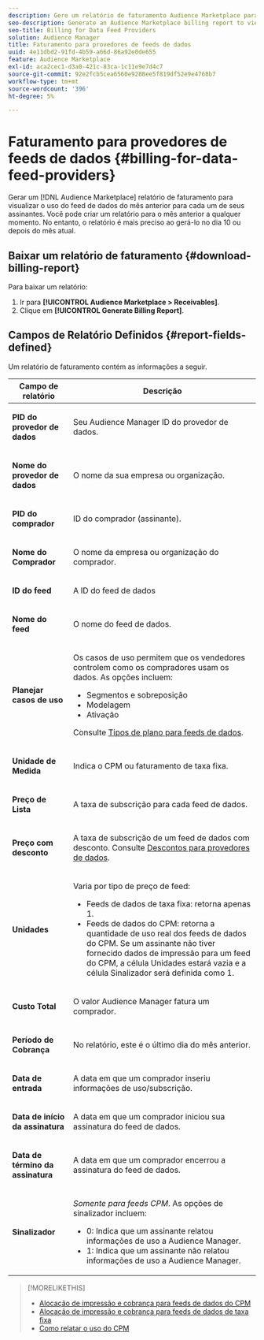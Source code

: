 ```yaml
---
description: Gere um relatório de faturamento Audience Marketplace para exibir o uso do feed de dados do mês anterior para cada um dos assinantes. Você pode criar um relatório para o mês anterior a qualquer momento. No entanto, o relatório é mais preciso ao gerá-lo no dia 10 ou depois do mês atual.
seo-description: Generate an Audience Marketplace billing report to view data feed usage for the previous month for each of your subscribers. You can create a report for the previous month at any time. However, the report is more accurate when you generate it on or after the 10th day of the current month.
seo-title: Billing for Data Feed Providers
solution: Audience Manager
title: Faturamento para provedores de feeds de dados
uuid: 4e11dbd2-91fd-4b59-a66d-86a92e0de655
feature: Audience Marketplace
exl-id: aca2cec1-d3a0-421c-83ca-1c11e9e7d4c7
source-git-commit: 92e2fcb5cea6560e9288ee5f819df52e9e4768b7
workflow-type: tm+mt
source-wordcount: '396'
ht-degree: 5%

---
```


# Faturamento para provedores de feeds de dados {#billing-for-data-feed-providers}

Gerar um [!DNL Audience Marketplace] relatório de faturamento para visualizar o uso do feed de dados do mês anterior para cada um de seus assinantes. Você pode criar um relatório para o mês anterior a qualquer momento. No entanto, o relatório é mais preciso ao gerá-lo no dia 10 ou depois do mês atual.

## Baixar um relatório de faturamento {#download-billing-report}

Para baixar um relatório:

1. Ir para **[!UICONTROL Audience Marketplace > Receivables]**.
1. Clique em **[!UICONTROL Generate Billing Report]**.

## Campos de Relatório Definidos {#report-fields-defined}

Um relatório de faturamento contém as informações a seguir.

<table id="table_B433D5059F6446068683E425B1D87520"> 
 <thead> 
  <tr> 
   <th colname="col1" class="entry"> Campo de relatório </th> 
   <th colname="col2" class="entry"> Descrição </th> 
  </tr> 
 </thead>
 <tbody> 
  <tr> 
   <td colname="col1"> <p><b><span class="uicontrol"> PID do provedor de dados</span></b> </p> </td> 
   <td colname="col2"> <p>Seu <span class="keyword"> Audience Manager</span> ID do provedor de dados. </p> </td> 
  </tr> 
  <tr> 
   <td colname="col1"> <p><b><span class="uicontrol"> Nome do provedor de dados</span></b> </p> </td> 
   <td colname="col2"> <p>O nome da sua empresa ou organização. </p> </td> 
  </tr> 
  <tr> 
   <td colname="col1"> <p><b><span class="uicontrol"> PID do comprador</span></b> </p> </td> 
   <td colname="col2"> <p>ID do comprador (assinante). </p> </td> 
  </tr> 
  <tr> 
   <td colname="col1"> <p><b><span class="uicontrol"> Nome do Comprador</span></b> </p> </td> 
   <td colname="col2"> <p>O nome da empresa ou organização do comprador. </p> </td> 
  </tr> 
  <tr> 
   <td colname="col1"> <p><b><span class="uicontrol"> ID do feed</span></b> </p> </td> 
   <td colname="col2"> <p>A ID do feed de dados </p> </td> 
  </tr> 
  <tr> 
   <td colname="col1"> <p><b><span class="uicontrol"> Nome do feed</span></b> </p> </td> 
   <td colname="col2"> <p>O nome do feed de dados. </p> </td> 
  </tr> 
  <tr> 
   <td colname="col1"> <p><b><span class="uicontrol"> Planejar casos de uso</span></b> </p> </td> 
   <td colname="col2"> <p>Os casos de uso permitem que os vendedores controlem como os compradores usam os dados. As opções incluem: </p> 
    <ul id="ul_8230A93B5DCE4C10B025D3C761F72CEF"> 
     <li id="li_3400C6475F6D43D7AF54D9A0ED9C09E0">Segmentos e sobreposição </li> 
     <li id="li_65DFEF1EA6C341ACB5B72FF629F10AFC">Modelagem </li> 
     <li id="li_B84935B93ADE4D299732CE7E099DF7B3">Ativação </li> 
    </ul> <p>Consulte <a href="../../../features/audience-marketplace/marketplace-data-providers/marketplace-create-manage-feeds.md#plan-types"> Tipos de plano para feeds de dados</a>. </p> </td> 
  </tr> 
  <tr> 
   <td colname="col1"> <p><b><span class="uicontrol"> Unidade de Medida</span></b> </p> </td> 
   <td colname="col2"> <p>Indica o CPM ou faturamento de taxa fixa. </p> </td> 
  </tr> 
  <tr> 
   <td colname="col1"> <p><b><span class="uicontrol"> Preço de Lista</span></b> </p> </td> 
   <td colname="col2"> <p>A taxa de subscrição para cada feed de dados. </p> </td> 
  </tr> 
  <tr> 
   <td colname="col1"> <p><b><span class="uicontrol"> Preço com desconto</span></b> </p> </td> 
   <td colname="col2"> <p>A taxa de subscrição de um feed de dados com desconto. Consulte <a href="../../../features/audience-marketplace/marketplace-data-providers/marketplace-create-manage-feeds.md#discounts"> Descontos para provedores de dados</a>. </p> </td> 
  </tr> 
  <tr> 
   <td colname="col1"> <p><b><span class="uicontrol"> Unidades</span></b> </p> </td> 
   <td colname="col2"> <p>Varia por tipo de preço de feed: </p> 
    <ul id="ul_01550B436EEE4FBC8C9945E08E3CE2C6"> 
     <li id="li_C589F6A751AB407E853AC6F726A47F14">Feeds de dados de taxa fixa: retorna apenas 1. </li> 
     <li id="li_F93F8AEB2D8C45BFA0305E7808AFF848">Feeds de dados do CPM: retorna a quantidade de uso real dos feeds de dados do CPM. Se um assinante não tiver fornecido dados de impressão para um feed do CPM, a célula Unidades estará vazia e a célula Sinalizador será definida como 1. </li> 
    </ul> </td> 
  </tr> 
  <tr> 
   <td colname="col1"> <p><b><span class="uicontrol"> Custo Total</span></b> </p> </td> 
   <td colname="col2"> <p>O valor <span class="keyword"> Audience Manager</span> fatura um comprador. </p> </td> 
  </tr> 
  <tr> 
   <td colname="col1"> <p><b><span class="uicontrol"> Período de Cobrança</span></b> </p> </td> 
   <td colname="col2"> <p> No relatório, este é o último dia do mês anterior. </p> </td> 
  </tr> 
  <tr> 
   <td colname="col1"> <p><b><span class="uicontrol"> Data de entrada</span></b> </p> </td> 
   <td colname="col2"> <p>A data em que um comprador inseriu informações de uso/subscrição. </p> </td> 
  </tr> 
  <tr> 
   <td colname="col1"> <p><b><span class="uicontrol"> Data de início da assinatura</span></b> </p> </td> 
   <td colname="col2"> <p>A data em que um comprador iniciou sua assinatura do feed de dados. </p> </td> 
  </tr> 
  <tr> 
   <td colname="col1"> <p><b><span class="uicontrol"> Data de término da assinatura</span></b> </p> </td> 
   <td colname="col2"> <p>A data em que um comprador encerrou a assinatura do feed de dados. </p> </td> 
  </tr> 
  <tr> 
   <td colname="col1"> <p><b><span class="uicontrol"> Sinalizador</span></b> </p> </td> 
   <td colname="col2"> <p> <i>Somente para feeds CPM</i>. As opções de sinalizador incluem: </p> 
    <ul id="ul_509BC73B754A43299F8D719AB0805ABD"> 
     <li id="li_AB35E33B68EC49A187495DF6B9D86563">0: Indica que um assinante relatou informações de uso a <span class="keyword"> Audience Manager</span>. </li> 
     <li id="li_2E4871B127A84EC586A9F3659F52D67E">1: Indica que um assinante não relatou informações de uso a <span class="keyword"> Audience Manager</span>. </li> 
    </ul> </td> 
  </tr> 
 </tbody> 
</table>

>[!MORELIKETHIS]
>
>* [Alocação de impressão e cobrança para feeds de dados do CPM](../../../features/audience-marketplace/marketplace-data-buyers/marketplace-buyer-billing.md#cost-attribution)
>* [Alocação de impressão e cobrança para feeds de dados de taxa fixa](../../../features/audience-marketplace/marketplace-data-buyers/marketplace-buyer-billing.md)
>* [Como relatar o uso do CPM](../../../features/audience-marketplace/marketplace-data-buyers/marketplace-buyer-billing.md#report-cpm-usage)

